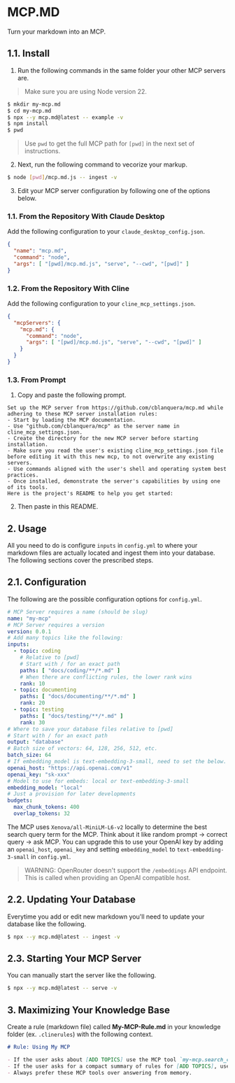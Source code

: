 # MCP.MD

Turn your markdown into an MCP.

## 1.1. Install

 1. Run the following commands in the same folder your other MCP servers are.

> Make sure you are using Node version 22.

```bash
$ mkdir my-mcp.md
$ cd my-mcp.md
$ npx --y mcp.md@latest -- example -v
$ npm install
$ pwd
```

> Use `pwd` to get the full MCP path for `[pwd]` in the next set of instructions.

 2. Next, run the following command to vecorize your markup.

```bash
$ node [pwd]/mcp.md.js -- ingest -v
```

 3. Edit your MCP server configuration by following one of the options below.

### 1.1. From the Repository With Claude Desktop

Add the following configuration to your `claude_desktop_config.json`.

```json
{
  "name": "mcp.md",
  "command": "node",
  "args": [ "[pwd]/mcp.md.js", "serve", "--cwd", "[pwd]" ]
}
```

### 1.2. From the Repository With Cline

Add the following configuration to your `cline_mcp_settings.json`.

```json
{
  "mcpServers": {
    "mcp.md": {
      "command": "node",
      "args": [ "[pwd]/mcp.md.js", "serve", "--cwd", "[pwd]" ]
    }
  }
}
```

### 1.3. From Prompt

 1. Copy and paste the following prompt.

```
Set up the MCP server from https://github.com/cblanquera/mcp.md while adhering to these MCP server installation rules:
- Start by loading the MCP documentation.
- Use "github.com/cblanquera/mcp" as the server name in cline_mcp_settings.json.
- Create the directory for the new MCP server before starting installation.
- Make sure you read the user's existing cline_mcp_settings.json file before editing it with this new mcp, to not overwrite any existing servers.
- Use commands aligned with the user's shell and operating system best practices.
- Once installed, demonstrate the server's capabilities by using one of its tools.
Here is the project's README to help you get started:
```

 2. Then paste in this README.

## 2. Usage

All you need to do is configure `inputs` in `config.yml` to where your markdown files are actually located and ingest them into your database. The following sections cover the prescribed steps.

## 2.1. Configuration

The following are the possible configuration options for `config.yml`.

```yml
# MCP Server requires a name (should be slug)
name: "my-mcp"
# MCP Server requires a version
version: 0.0.1
# Add many topics like the following:
inputs:
  - topic: coding
    # Relative to [pwd]
    # Start with / for an exact path
    paths: [ "docs/coding/**/*.md" ]
    # When there are conflicting rules, the lower rank wins
    rank: 10
  - topic: documenting
    paths: [ "docs/documenting/**/*.md" ]
    rank: 20
  - topic: testing
    paths: [ "docs/testing/**/*.md" ]
    rank: 30
# Where to save your database files relative to [pwd]
# Start with / for an exact path
output: "database"
# Batch size of vectors: 64, 128, 256, 512, etc.
batch_size: 64
# If embedding_model is text-embedding-3-small, need to set the below.
openai_host: "https://api.openai.com/v1"
openai_key: "sk-xxx"
# Model to use for embeds: local or text-embedding-3-small
embedding_model: "local"
# Just a provision for later developments
budgets:
  max_chunk_tokens: 400
  overlap_tokens: 32
```

The MCP uses `Xenova/all-MiniLM-L6-v2` locally to determine the best search query term for the MCP. Think about it like random prompt → correct query → ask MCP. You can upgrade this to use your OpenAI key by adding an `openai_host`, `openai_key` and setting `embedding_model` to `text-embedding-3-small` in `config.yml`.

> WARNING: OpenRouter doesn't support the `/embeddings` API endpoint. This is called when providing an OpenAI compatible host.

## 2.2. Updating Your Database

Everytime you add or edit new markdown you'll need to update your database like the following.

```bash
$ npx --y mcp.md@latest -- ingest -v
```

## 2.3. Starting Your MCP Server

You can manually start the server like the following.

```bash
$ npx --y mcp.md@latest -- serve -v
```

## 3. Maximizing Your Knowledge Base

Create a rule (markdown file) called **My-MCP-Rule.md** in your knowledge folder (ex. `.clinerules`) with the following context.

```md
# Rule: Using My MCP

- If the user asks about [ADD TOPICS] use the MCP tool `my-mcp.search_context`.
- If the user asks for a compact summary of rules for [ADD TOPICS], use the MCP tool `my-mcp.build_brief`.
- Always prefer these MCP tools over answering from memory.
```
